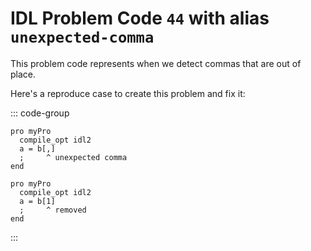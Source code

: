 # IDL Problem Code `44` with alias `unexpected-comma`

This problem code represents when we detect commas that are out of place.

Here's a reproduce case to create this problem and fix it:

::: code-group

```idl{3,4} [Problem]
pro myPro
  compile_opt idl2
  a = b[,]
  ;     ^ unexpected comma
end
```

```idl{3,4} [Fix]
pro myPro
  compile_opt idl2
  a = b[1]
  ;     ^ removed
end
```

:::

